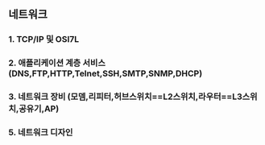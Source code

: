 ## 네트워크
### 1. TCP/IP 및 OSI7L
### 2. 애플리케이션 계층 서비스 (DNS,FTP,HTTP,Telnet,SSH,SMTP,SNMP,DHCP)
### 3. 네트워크 장비 (모뎀,리피터,허브스위치==L2스위치,라우터==L3스위치,공유기,AP)
### 5. 네트워크 디자인
